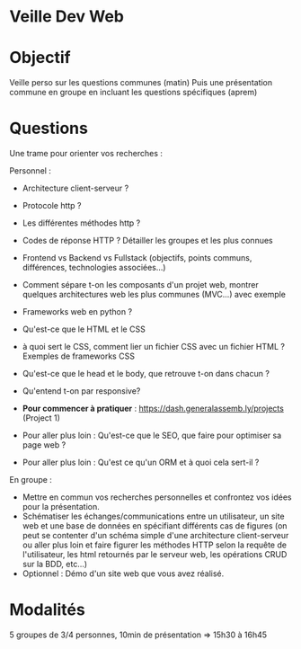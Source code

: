 # Veille Dev Web

# Objectif
Veille perso sur les questions communes (matin)
Puis une présentation commune en groupe en incluant les questions spécifiques (aprem)

# Questions
Une trame pour orienter vos recherches :

Personnel :
- Architecture client-serveur ?
- Protocole http ?
- Les différentes méthodes http ? 
- Codes de réponse HTTP ? Détailler les groupes et les plus connues
- Frontend vs Backend vs Fullstack (objectifs, points communs, différences, technologies associées...)
- Comment sépare t-on les composants d'un projet web, montrer quelques architectures web les plus communes (MVC...) avec exemple
- Frameworks web en python ?
- Qu'est-ce que le HTML et le CSS
- à quoi sert le CSS, comment lier un fichier CSS avec un fichier HTML ? Exemples de frameworks CSS
- Qu'est-ce que le head et le body, que retrouve t-on dans chacun ?
- Qu'entend t-on par responsive?
- **Pour commencer à pratiquer** : https://dash.generalassemb.ly/projects (Project 1)

- Pour aller plus loin : Qu'est-ce que le SEO, que faire pour optimiser sa page web ?
- Pour aller plus loin : Qu'est ce qu'un ORM et à quoi cela sert-il ?

En groupe :
- Mettre en commun vos recherches personnelles et confrontez vos idées pour la présentation.
- Schématiser les échanges/communications entre un utilisateur, un site web et une base de données en spécifiant différents cas de figures (on peut se contenter d'un schéma simple d'une architecture client-serveur ou aller plus loin et faire figurer les méthodes HTTP selon la requête de l'utilisateur, les html retournés par le serveur web, les opérations CRUD sur la BDD, etc...)
- Optionnel : Démo d'un site web que vous avez réalisé.

# Modalités
5 groupes de 3/4 personnes, 10min de présentation => 15h30 à 16h45

